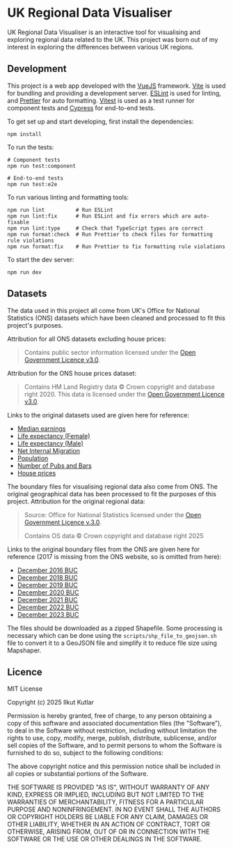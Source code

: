 # UK Regional Data Visualiser

UK Regional Data Visualiser is an interactive tool for visualising and exploring regional data related to the UK. This project was born out of my interest in exploring the differences between various UK regions.

## Development

This project is a web app developed with the [VueJS](https://vuejs.org/) framework. [Vite](https://vite.dev/) is used for bundling and providing a development server. [ESLint](https://eslint.org/) is used for linting, and [Prettier](https://prettier.io/) for auto formatting. [Vitest](https://vitest.dev/) is used as a test runner for component tests and [Cypress](https://www.cypress.io/) for end-to-end tests.

To get set up and start developing, first install the dependencies:

```shell
npm install
```

To run the tests:

```shell
# Component tests
npm run test:component

# End-to-end tests
npm run test:e2e
```

To run various linting and formatting tools:

```shell
npm run lint          # Run ESLint
npm run lint:fix      # Run ESLint and fix errors which are auto-fixable
npm run lint:type     # Check that TypeScript types are correct
npm run format:check  # Run Prettier to check files for formatting rule violations
npm run format:fix    # Run Prettier to fix formatting rule violations
```

To start the dev server:

```shell
npm run dev
```

## Datasets

The data used in this project all come from UK's Office for National Statistics (ONS) datasets which have been cleaned and processed to fit this project's purposes.

Attribution for all ONS datasets excluding house prices:

> Contains public sector information licensed under the [Open Government Licence v3.0](http://www.nationalarchives.gov.uk/doc/open-government-licence/version/3/).

Attribution for the ONS house prices dataset:

> Contains HM Land Registry data © Crown copyright and database right 2020. This data is licensed under the [Open Government Licence v3.0](http://www.nationalarchives.gov.uk/doc/open-government-licence/version/3/).

Links to the original datasets used are given here for reference:

- [Median earnings](https://www.ons.gov.uk/datasets/ashe-tables-7-and-8)
- [Life expectancy (Female)](https://www.ons.gov.uk/peoplepopulationandcommunity/healthandsocialcare/healthandlifeexpectancies/bulletins/lifeexpectancyforlocalareasoftheuk/between2001to2003and2018to2020)
- [Life expectancy (Male)](https://www.ons.gov.uk/peoplepopulationandcommunity/healthandsocialcare/healthandlifeexpectancies/bulletins/lifeexpectancyforlocalareasoftheuk/between2001to2003and2018to2020)
- [Net Internal Migration](https://www.gov.uk/government/statistical-data-sets/uk-house-price-index-data-downloads-january-2022)
- [Population](https://www.ons.gov.uk/datasets/mid-year-pop-est/editions/mid-2020-april-2021-geography/versions/1)
- [Number of Pubs and Bars](https://www.ons.gov.uk/businessindustryandtrade/business/activitysizeandlocation/datasets/publichousesandbarsbylocalauthority)
- [House prices](https://www.gov.uk/government/statistical-data-sets/uk-house-price-index-data-downloads-january-2022)

The boundary files for visualising regional data also come from ONS. The original geographical data has been processed to fit the purposes of this project. Attribution for the original regional data:

> Source: Office for National Statistics licensed under the [Open Government Licence v.3.0](http://www.nationalarchives.gov.uk/doc/open-government-licence/version/3/).
>
> Contains OS data © Crown copyright and database right 2025

Links to the original boundary files from the ONS are given here for reference (2017 is missing from the ONS website, so is omitted from here):

- [December 2016 BUC](https://geoportal.statistics.gov.uk/datasets/ons::local-authority-districts-december-2016-boundaries-uk-buc/about)
- [December 2018 BUC](https://geoportal.statistics.gov.uk/datasets/ons::local-authority-districts-december-2018-boundaries-uk-buc-1/about)
- [December 2019 BUC](https://geoportal.statistics.gov.uk/datasets/ons::local-authority-districts-december-2019-boundaries-uk-buc-1/about)
- [December 2020 BUC](https://geoportal.statistics.gov.uk/datasets/ons::local-authority-districts-december-2020-boundaries-uk-buc/about)
- [December 2021 BUC](https://geoportal.statistics.gov.uk/datasets/ons::local-authority-districts-december-2021-boundaries-uk-buc-2/about)
- [December 2022 BUC](https://geoportal.statistics.gov.uk/datasets/ons::local-authority-districts-december-2022-boundaries-uk-buc-2/about)
- [December 2023 BUC](https://geoportal.statistics.gov.uk/datasets/ons::local-authority-districts-december-2023-boundaries-uk-buc-2/about)

The files should be downloaded as a zipped Shapefile. Some processing is necessary which can be done using the `scripts/shp_file_to_geojson.sh` file to convert it to a GeoJSON file and simplify it to reduce file size using Mapshaper.

## Licence

MIT License

Copyright (c) 2025 Ilkut Kutlar

Permission is hereby granted, free of charge, to any person obtaining a copy
of this software and associated documentation files (the "Software"), to deal
in the Software without restriction, including without limitation the rights
to use, copy, modify, merge, publish, distribute, sublicense, and/or sell
copies of the Software, and to permit persons to whom the Software is
furnished to do so, subject to the following conditions:

The above copyright notice and this permission notice shall be included in all
copies or substantial portions of the Software.

THE SOFTWARE IS PROVIDED "AS IS", WITHOUT WARRANTY OF ANY KIND, EXPRESS OR
IMPLIED, INCLUDING BUT NOT LIMITED TO THE WARRANTIES OF MERCHANTABILITY,
FITNESS FOR A PARTICULAR PURPOSE AND NONINFRINGEMENT. IN NO EVENT SHALL THE
AUTHORS OR COPYRIGHT HOLDERS BE LIABLE FOR ANY CLAIM, DAMAGES OR OTHER
LIABILITY, WHETHER IN AN ACTION OF CONTRACT, TORT OR OTHERWISE, ARISING FROM,
OUT OF OR IN CONNECTION WITH THE SOFTWARE OR THE USE OR OTHER DEALINGS IN THE
SOFTWARE.